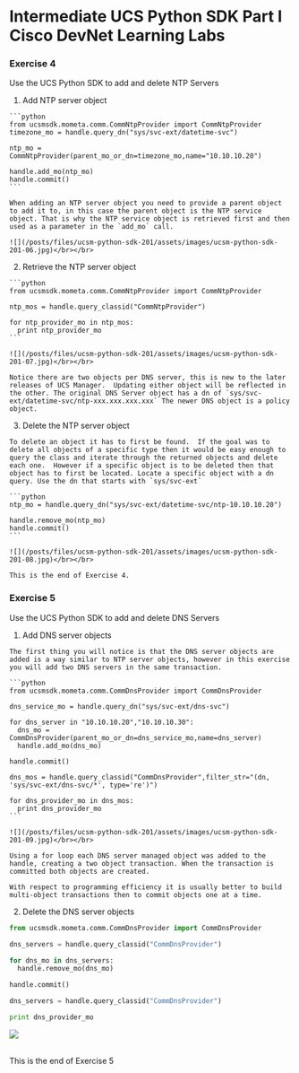 # Intermediate UCS Python SDK Part I Cisco DevNet Learning Labs

### Exercise 4
Use the UCS Python SDK to add and delete NTP Servers

  1. Add NTP server object

    ```python
    from ucsmsdk.mometa.comm.CommNtpProvider import CommNtpProvider
    timezone_mo = handle.query_dn("sys/svc-ext/datetime-svc")

    ntp_mo = CommNtpProvider(parent_mo_or_dn=timezone_mo,name="10.10.10.20")

    handle.add_mo(ntp_mo)
    handle.commit()
    ```

    When adding an NTP server object you need to provide a parent object to add it to, in this case the parent object is the NTP service object. That is why the NTP service object is retrieved first and then used as a parameter in the `add_mo` call.  

    ![](/posts/files/ucsm-python-sdk-201/assets/images/ucsm-python-sdk-201-06.jpg)</br></br>

  2. Retrieve the NTP server object

    ```python
    from ucsmsdk.mometa.comm.CommNtpProvider import CommNtpProvider

    ntp_mos = handle.query_classid("CommNtpProvider")

    for ntp_provider_mo in ntp_mos:
      print ntp_provider_mo
    ```

    ![](/posts/files/ucsm-python-sdk-201/assets/images/ucsm-python-sdk-201-07.jpg)</br></br>

    Notice there are two objects per DNS server, this is new to the later releases of UCS Manager.  Updating either object will be reflected in the other. The original DNS Server object has a dn of `sys/svc-ext/datetime-svc/ntp-xxx.xxx.xxx.xxx` The newer DNS object is a policy object.

  3. Delete the NTP server object

    To delete an object it has to first be found.  If the goal was to delete all objects of a specific type then it would be easy enough to query the class and iterate through the returned objects and delete each one.  However if a specific object is to be deleted then that object has to first be located. Locate a specific object with a dn query. Use the dn that starts with `sys/svc-ext`

    ```python
    ntp_mo = handle.query_dn("sys/svc-ext/datetime-svc/ntp-10.10.10.20")

    handle.remove_mo(ntp_mo)
    handle.commit()
    ```

    ![](/posts/files/ucsm-python-sdk-201/assets/images/ucsm-python-sdk-201-08.jpg)</br></br>

    This is the end of Exercise 4.

### Exercise 5
Use the UCS Python SDK to add and delete DNS Servers

  1. Add DNS server objects

    The first thing you will notice is that the DNS server objects are added is a way similar to NTP server objects, however in this exercise you will add two DNS servers in the same transaction.

    ```python
    from ucsmsdk.mometa.comm.CommDnsProvider import CommDnsProvider

    dns_service_mo = handle.query_dn("sys/svc-ext/dns-svc")

    for dns_server in "10.10.10.20","10.10.10.30":
      dns_mo = CommDnsProvider(parent_mo_or_dn=dns_service_mo,name=dns_server)
      handle.add_mo(dns_mo)

    handle.commit()

    dns_mos = handle.query_classid("CommDnsProvider",filter_str="(dn, 'sys/svc-ext/dns-svc/*', type='re')")

    for dns_provider_mo in dns_mos:
      print dns_provider_mo
    ```

    ![](/posts/files/ucsm-python-sdk-201/assets/images/ucsm-python-sdk-201-09.jpg)</br></br>

    Using a for loop each DNS server managed object was added to the handle, creating a two object transaction. When the transaction is committed both objects are created.

    With respect to programming efficiency it is usually better to build multi-object transactions then to commit objects one at a time.

  2. Delete the DNS server objects

  ```python
  from ucsmsdk.mometa.comm.CommDnsProvider import CommDnsProvider

  dns_servers = handle.query_classid("CommDnsProvider")

  for dns_mo in dns_servers:
    handle.remove_mo(dns_mo)

  handle.commit()

  dns_servers = handle.query_classid("CommDnsProvider")

  print dns_provider_mo
  ```

  ![](/posts/files/ucsm-python-sdk-201/assets/images/ucsm-python-sdk-201-10.jpg)</br></br>

  This is the end of Exercise 5
